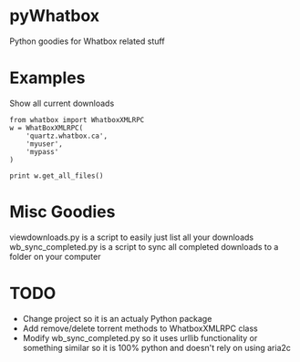 pyWhatbox
=========

Python goodies for Whatbox related stuff

Examples
========

Show all current downloads
```
from whatbox import WhatboxXMLRPC
w = WhatBoxXMLRPC(
    'quartz.whatbox.ca',
    'myuser',
    'mypass'
)

print w.get_all_files()
```

Misc Goodies
============

viewdownloads.py is a script to easily just list all your downloads
wb_sync_completed.py is a script to sync all completed downloads to a folder on your computer


TODO
====

* Change project so it is an actualy Python package
* Add remove/delete torrent methods to WhatboxXMLRPC class
* Modify wb_sync_completed.py so it uses urllib functionality or something similar so
  it is 100% python and doesn't rely on using aria2c
